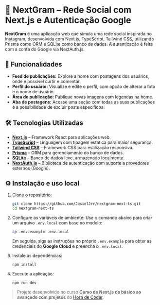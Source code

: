 # 📱 NextGram – Rede Social com Next.js e Autenticação Google

**NextGram** é uma aplicação web que simula uma rede social inspirada no Instagram, desenvolvida com Next.js, TypeScript, Tailwind CSS, utilizando Prisma como ORM e SQLite como banco de dados. A autenticação é feita com a conta do Google via NextAuth.js.

## 📌 Funcionalidades

- **Feed de publicações:** Explore a home com postagens dos usuários, onde é possível curtir e comentar.
- **Perfil do usuário:** Visualize e edite o perfil, com opção de alterar a foto e o nome de usuário.
- **Área de publicação:** Publique novas imagens com legendas na home.
- **Aba de postagens:** Acesse uma seção com todas as suas publicações e a possibilidade de excluir posts específicos.

## 🛠 Tecnologias Utilizadas

- **[Next.js](https://nextjs.org/)** – Framework React para aplicações web.
- **[TypeScript](https://www.typescriptlang.org/)** – Linguagem com tipagem estática para maior segurança.
- **[Tailwind CSS](https://tailwindcss.com/)** – Framework CSS para estilização responsiva.
- **[Prisma](https://www.prisma.io/)** – ORM para gerenciamento do banco de dados.
- **[SQLite](https://sqlite.org/index.html)** – Banco de dados leve, armazenado localmente.
- **[NextAuth.js](https://next-auth.js.org/)** – Biblioteca de autenticação com suporte a provedores externos (Google).

## ⚙️ Instalação e uso local

1. Clone o repositório:

   ```bash
   git clone https://github.com/JosielJrr/nextgram-next-ts.git
   cd nextgram-next-ts
   ```

2. Configure as variáveis de ambiente:
   Use o comando abaixo para criar um arquivo `.env.local` com base no modelo:

   ```bash
   cp .env.example .env.local
   ```

   Em seguida, siga as instruções no próprio `.env.example` para obter as credenciais do **Google Cloud** e preencha o `.env.local`.

3. Instale as dependências:

   ```bash
   npm install
   ```

4. Execute a aplicação:

   ```bash
   npm run dev
   ```

> Projeto desenvolvido no curso **Curso de Next.js do básico ao avançado com projetos** do [Hora de Codar](https://app.horadecodar.com.br/).
